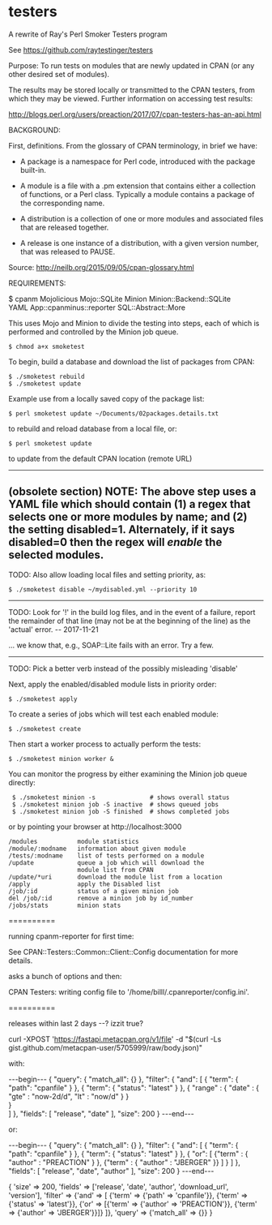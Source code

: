 # testers
A rewrite of Ray's Perl Smoker Testers program

See https://github.com/raytestinger/testers

Purpose: To run tests on modules that are newly updated in CPAN
(or any other desired set of modules).

The results may be stored locally or transmitted to the CPAN testers,
from which they may be viewed.  Further information on accessing test
results:

http://blogs.perl.org/users/preaction/2017/07/cpan-testers-has-an-api.html

BACKGROUND:

First, definitions. From the glossary of CPAN terminology, in brief we have:

  * A package is a namespace for Perl code, introduced with the
    package built-in.

  * A module is a file with a .pm extension that contains either a
    collection of functions, or a Perl class. Typically a module
    contains a package of the corresponding name.

  * A distribution is a collection of one or more modules and
    associated files that are released together.
  
  * A release is one instance of a distribution, with a given version
    number, that was released to PAUSE.

Source: http://neilb.org/2015/09/05/cpan-glossary.html

REQUIREMENTS:

   $ cpanm Mojolicious Mojo::SQLite Minion Minion::Backend::SQLite\
     YAML App::cpanminus::reporter SQL::Abstract::More



This uses Mojo and Minion to divide the testing into steps, each of
which is performed and controlled by the Minion job queue.

    $ chmod a+x smoketest

To begin, build a database and download the list of packages from
CPAN:

    $ ./smoketest rebuild
    $ ./smoketest update

Example use from a locally saved copy of the package list:

    $ perl smoketest update ~/Documents/02packages.details.txt

to rebuild and reload database from a local file, or:

    $ perl smoketest update

to update from the default CPAN location (remote URL)

---
(obsolete section)
NOTE: The above step uses a YAML file which should contain (1) a regex
that selects one or more modules by name; and (2) the setting
disabled=1.  Alternately, if it says disabled=0 then the regex will
*enable* the selected modules.
---

TODO: Also allow loading local files and setting priority, as:

    $ ./smoketest disable ~/mydisabled.yml --priority 10

---

TODO: Look for '!' in the build log files, and in the event of a
failure, report the remainder of that line (may not be at the
beginning of the line) as the 'actual' error. -- 2017-11-21

... we know that, e.g., SOAP::Lite fails with an error. Try a few.


---

TODO: Pick a better verb instead of the possibly misleading 'disable'

Next, apply the enabled/disabled module lists in priority order:

    $ ./smoketest apply

To create a series of jobs which will test each enabled module:

    $ ./smoketest create

Then start a worker process to actually perform the tests:

    $ ./smoketest minion worker &

You can monitor the progress by either examining the Minion job queue
directly:

     $ ./smoketest minion -s               # shows overall status
     $ ./smoketest minion job -S inactive  # shows queued jobs
     $ ./smoketest minion job -S finished  # shows completed jobs

or by pointing your browser at http://localhost:3000

    /modules           module statistics
    /module/:modname   information about given module
    /tests/:modname    list of tests performed on a module
    /update            queue a job which will download the
                       module list from CPAN
    /update/*uri       download the module list from a location
    /apply             apply the Disabled list
    /job/:id           status of a given minion job
    del /job/:id       remove a minion job by id_number
    /jobs/stats        minion stats


==========

running cpanm-reporter for first time:

  See CPAN::Testers::Common::Client::Config documentation for more
  details.

asks a bunch of options and then:

  CPAN Testers: writing config file to '/home/billl/.cpanreporter/config.ini'.


==========

releases within last 2 days --? izzit true?

curl -XPOST 'https://fastapi.metacpan.org/v1/file' -d "$(curl -Ls gist.github.com/metacpan-user/5705999/raw/body.json)"

with:

---begin---
{
  "query": {
    "match_all": {}
  },
  "filter": {
    "and": [
      {
        "term": {
          "path": "cpanfile"
        }
      },
      {
        "term": {
          "status": "latest"
        }
      },
      {
        "range" : {
            "date" : {
                "gte" : "now-2d/d",
                "lt" :  "now/d"
            }
        }        
      }    
    ]
  },
  "fields": [
    "release", "date"
  ],
  "size": 200
}
---end---

or:

---begin---
{ "query": { "match_all": {} }, "filter": { "and": [ { "term": { "path": "cpanfile" } }, { "term": { "status": "latest" } }, { "or": [ {"term" : { "author" : "PREACTION" } }, {"term" : { "author" : "JBERGER" }} ] } ] }, "fields": [ "release", "date", "author" ], "size": 200 }
---end---

                                                                                 
{ 'size' => 200,
  'fields' => ['release', 'date', 'author', 'download_url', 'version'],
  'filter' => {'and' => [ {'term' => {'path' => 'cpanfile'}},
                          {'term' => {'status' => 'latest'}},
                          {'or' => [{'term' => {'author' => 'PREACTION'}},
                                      {'term' => {'author' => 'JBERGER'}}]}
                         ]},
  'query' => {'match_all' => {}}
}

